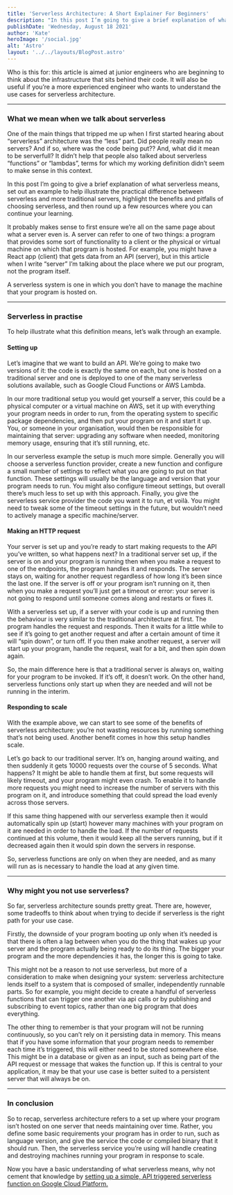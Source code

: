 ```yaml
---
title: 'Serverless Architecture: A Short Explainer For Beginners'
description: "In this post I’m going to give a brief explanation of what serverless means, set out an example to help illustrate the practical difference between serverless and more traditional servers and discuss the benefits and pitfalls of choosing serverless."
publishDate: 'Wednesday, August 18 2021'
author: 'Kate'
heroImage: '/social.jpg'
alt: 'Astro'
layout: '../../layouts/BlogPost.astro'
---
```


Who is this for: this article is aimed at junior engineers who are beginning to think about the infrastructure that sits behind their code. It will also be useful if you’re a more experienced engineer who wants to understand the use cases for serverless architecture.

---

### What we mean when we talk about serverless
One of the main things that tripped me up when I first started hearing about “serverless” architecture was the “less” part. Did people really mean no servers? And if so, where was the code being put?? And, what did it mean to be serverfull? It didn’t help that people also talked about serverless “functions” or “lambdas”, terms for which my working definition didn’t seem to make sense in this context.

In this post I’m going to give a brief explanation of what serverless means, set out an example to help illustrate the practical difference between serverless and more traditional servers, highlight the benefits and pitfalls of choosing serverless, and then round up a few resources where you can continue your learning.

It probably makes sense to first ensure we’re all on the same page about what a server even is. A server can refer to one of two things: a program that provides some sort of functionality to a client or the physical or virtual machine on which that program is hosted. For example, you might have a React app (client) that gets data from an API (server), but in this article when I write “server” I’m talking about the place where we put our program, not the program itself.

A serverless system is one in which you don’t have to manage the machine that your program is hosted on.

---

### Serverless in practise

To help illustrate what this definition means, let’s walk through an example.

#### Setting up

Let’s imagine that we want to build an API. We’re going to make two versions of it: the code is exactly the same on each, but one is hosted on a traditional server and one is deployed to one of the many serverless solutions available, such as Google Cloud Functions or AWS Lambda.

In our more traditional setup you would get yourself a server, this could be a physical computer or a virtual machine on AWS, set it up with everything your program needs in order to run, from the operating system to specific package dependencies, and then put your program on it and start it up. You, or someone in your organisation, would then be responsible for maintaining that server: upgrading any software when needed, monitoring memory usage, ensuring that it’s still running, etc.

In our serverless example the setup is much more simple. Generally you will choose a serverless function provider, create a new function and configure a small number of settings to reflect what you are going to put on that function. These settings will usually be the language and version that your program needs to run. You might also configure timeout settings, but overall there’s much less to set up with this approach. Finally, you give the serverless service provider the code you want it to run, et voilà. You might need to tweak some of the timeout settings in the future, but wouldn’t need to actively manage a specific machine/server.

#### Making an HTTP request
Your server is set up and you’re ready to start making requests to the API you’ve written, so what happens next? In a traditional server set up, if the server is on and your program is running then when you make a request to one of the endpoints, the program handles it and responds. The server stays on, waiting for another request regardless of how long it’s been since the last one. If the server is off or your program isn’t running on it, then when you make a request you’ll just get a timeout or error: your server is not going to respond until someone comes along and restarts or fixes it.

With a serverless set up, if a server with your code is up and running then the behaviour is very similar to the traditional architecture at first. The program handles the request and responds. Then it waits for a little while to see if it’s going to get another request and after a certain amount of time it will “spin down”, or turn off. If you then make another request, a server will start up your program, handle the request, wait for a bit, and then spin down again.

So, the main difference here is that a traditional server is always on, waiting for your program to be invoked. If it’s off, it doesn’t work. On the other hand, serverless functions only start up when they are needed and will not be running in the interim.

#### Responding to scale
With the example above, we can start to see some of the benefits of serverless architecture: you’re not wasting resources by running something that’s not being used. Another benefit comes in how this setup handles scale.

Let’s go back to our traditional server. It’s on, hanging around waiting, and then suddenly it gets 10000 requests over the course of 5 seconds. What happens? It might be able to handle them at first, but some requests will likely timeout, and your program might even crash. To enable it to handle more requests you might need to increase the number of servers with this program on it, and introduce something that could spread the load evenly across those servers.

If this same thing happened with our serverless example then it would automatically spin up (start) however many machines with your program on it are needed in order to handle the load. If the number of requests continued at this volume, then it would keep all the servers running, but if it decreased again then it would spin down the servers in response.

So, serverless functions are only on when they are needed, and as many will run as is necessary to handle the load at any given time.

---

### Why might you not use serverless?

So far, serverless architecture sounds pretty great. There are, however, some tradeoffs to think about when trying to decide if serverless is the right path for your use case.

Firstly, the downside of your program booting up only when it’s needed is that there is often a lag between when you do the thing that wakes up your server and the program actually being ready to do its thing. The bigger your program and the more dependencies it has, the longer this is going to take.

This might not be a reason to not use serverless, but more of a consideration to make when designing your system: serverless architecture lends itself to a system that is composed of smaller, independently runnable parts. So for example, you might decide to create a handful of serverless functions that can trigger one another via api calls or by publishing and subscribing to event topics, rather than one big program that does everything.

The other thing to remember is that your program will not be running continuously, so you can’t rely on it persisting data in memory. This means that if you have some information that your program needs to remember each time it’s triggered, this will either need to be stored somewhere else. This might be in  a database or given as an input, such as being part of the API request or message that wakes the function up. If this is central to your application, it may be that your use case is better suited to a persistent server that will always be on.

---

### In conclusion
So to recap, serverless architecture refers to a set up where your program isn’t hosted on one server that needs maintaining over time. Rather, you define some basic requirements your program has in order to run, such as language version, and give the service the code or compiled binary that it should run. Then, the serverless service you’re using will handle creating and destroying machines running your program in response to scale.

Now you have a basic understanding of what serverless means, why not cement that knowledge by <a href="https://cloud.google.com/functions/docs/tutorials/http" target="_blank">setting up a simple, API triggered serverless function on Google Cloud Platform.</a>